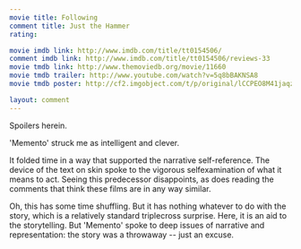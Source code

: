 ```yaml
---
movie title: Following
comment title: Just the Hammer
rating: 

movie imdb link: http://www.imdb.com/title/tt0154506/
comment imdb link: http://www.imdb.com/title/tt0154506/reviews-33
movie tmdb link: http://www.themoviedb.org/movie/11660
movie tmdb trailer: http://www.youtube.com/watch?v=5q8bBAKNSA8
movie tmdb poster: http://cf2.imgobject.com/t/p/original/lCCPEO8M41jaqzRMxvAulF3KkaG.jpg

layout: comment
---
```


Spoilers herein.

'Memento' struck me as intelligent and clever.

It folded time in a way that supported the narrative self-reference. The device of the text on skin spoke to the vigorous selfexamination of what it means to act. Seeing this predecessor disappoints, as does reading the comments that think these films are in any way similar.

Oh, this has some time shuffling. But it has nothing whatever to do with the story, which is a relatively standard triplecross surprise. Here, it is an aid to the storytelling. But 'Memento' spoke to deep issues of narrative and representation: the story was a throwaway -- just an excuse.